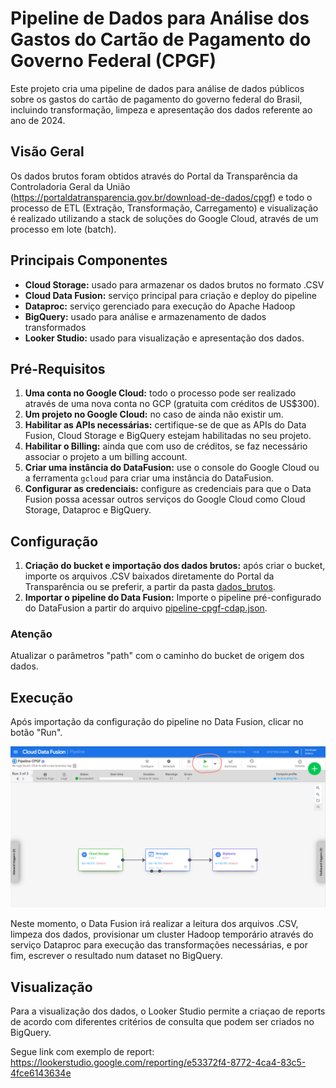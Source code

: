 # Pipeline de Dados para Análise dos Gastos do Cartão de Pagamento do Governo Federal (CPGF)

Este projeto cria uma pipeline de dados para análise de dados públicos sobre os gastos do cartão de pagamento do governo federal do Brasil, incluindo transformação, limpeza e apresentação dos dados referente ao ano de 2024.

## Visão Geral

Os dados brutos foram obtidos através do Portal da Transparência da Controladoria Geral da União (https://portaldatransparencia.gov.br/download-de-dados/cpgf) e todo o processo de ETL (Extração, Transformação, Carregamento) e visualização é realizado utilizando a stack de soluções do Google Cloud, através de um processo em lote (batch).

## Principais Componentes

*   **Cloud Storage:** usado para armazenar os dados brutos no formato .CSV 
*   **Cloud Data Fusion:** serviço principal para criação e deploy do pipeline
*   **Dataproc:** serviço gerenciado para execução do Apache Hadoop
*   **BigQuery:** usado para análise e armazenamento de dados transformados
*   **Looker Studio:** usado para visualização e apresentação dos dados.

## Pré-Requisitos

1.  **Uma conta no Google Cloud:** todo o processo pode ser realizado através de uma nova conta no GCP (gratuita com créditos de US$300).
2.  **Um projeto no Google Cloud:** no caso de ainda não existir um.
3.  **Habilitar as APIs necessárias:** certifique-se de que as APIs do Data Fusion, Cloud Storage e BigQuery estejam habilitadas no seu projeto.
4.  **Habilitar o Billing:** ainda que com uso de créditos, se faz necessário associar o projeto a um billing account.
5.  **Criar uma instância do DataFusion:** use o console do Google Cloud ou a ferramenta `gcloud` para criar uma instância do DataFusion.
6.  **Configurar as credenciais:** configure as credenciais para que o Data Fusion possa acessar outros serviços do Google Cloud como Cloud Storage, Dataproc e BigQuery.

## Configuração

1.  **Criação do bucket e importação dos dados brutos:** após criar o bucket, importe os arquivos .CSV baixados diretamente do Portal da Transparência ou se preferir, a partir da pasta [dados_brutos](https://github.com/JoseAugustoLima/pipeline-cpgf/tree/main/dados_brutos).
2.  **Importar o pipeline do Data Fusion:** Importe o pipeline pré-configurado do DataFusion a partir do arquivo [pipeline-cpgf-cdap.json](https://github.com/JoseAugustoLima/pipeline-cpgf/blob/main/pipeline-cpgf-cdap.json).
### Atenção
Atualizar o parâmetros "path" com o caminho do bucket de origem dos dados.

## Execução

Após importação da configuração do pipeline no Data Fusion, clicar no botão "Run".

![](https://github.com/JoseAugustoLima/pipeline-cpgf/blob/main/datafusion-run-pipeline.png)

Neste momento, o Data Fusion irá realizar a leitura dos arquivos .CSV, limpeza dos dados, provisionar um cluster Hadoop temporário através do serviço Dataproc para execução das transformações necessárias, e por fim, escrever o resultado num dataset no BigQuery.

## Visualização

Para a visualização dos dados, o Looker Studio permite a criaçao de reports de acordo com diferentes critérios de consulta que podem ser criados no BigQuery.

Segue link com exemplo de report:
https://lookerstudio.google.com/reporting/e53372f4-8772-4ca4-83c5-4fce6143634e 

